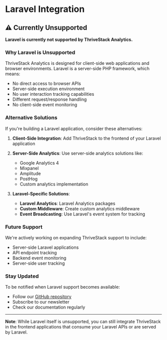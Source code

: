 # Laravel Integration

## ⚠️ Currently Unsupported

**Laravel is currently not supported by ThriveStack Analytics.**

### Why Laravel is Unsupported

ThriveStack Analytics is designed for client-side web applications and browser environments. Laravel is a server-side PHP framework, which means:

- No direct access to browser APIs
- Server-side execution environment
- No user interaction tracking capabilities
- Different request/response handling
- No client-side event monitoring

### Alternative Solutions

If you're building a Laravel application, consider these alternatives:

1. **Client-Side Integration**: Add ThriveStack to the frontend of your Laravel application
2. **Server-Side Analytics**: Use server-side analytics solutions like:
   - Google Analytics 4
   - Mixpanel
   - Amplitude
   - PostHog
   - Custom analytics implementation

3. **Laravel-Specific Solutions**:
   - **Laravel Analytics**: Laravel Analytics packages
   - **Custom Middleware**: Create custom analytics middleware
   - **Event Broadcasting**: Use Laravel's event system for tracking

### Future Support

We're actively working on expanding ThriveStack support to include:
- Server-side Laravel applications
- API endpoint tracking
- Backend event monitoring
- Server-side user tracking

### Stay Updated

To be notified when Laravel support becomes available:
- Follow our [GitHub repository](https://github.com/Thrivestack-public)
- Subscribe to our newsletter
- Check our documentation regularly

---

**Note**: While Laravel itself is unsupported, you can still integrate ThriveStack in the frontend applications that consume your Laravel APIs or are served by Laravel. 